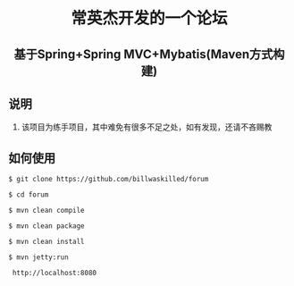 <h1 align="center">常英杰开发的一个论坛</h1>
<h2 align="center"> 基于Spring+Spring MVC+Mybatis(Maven方式构建)</h2>


## 说明
1. 该项目为练手项目，其中难免有很多不足之处，如有发现，还请不吝赐教

## 如何使用
```aidl
$ git clone https://github.com/billwaskilled/forum

$ cd forum

$ mvn clean compile

$ mvn clean package

$ mvn clean install

$ mvn jetty:run
 
 http://localhost:8080
```
